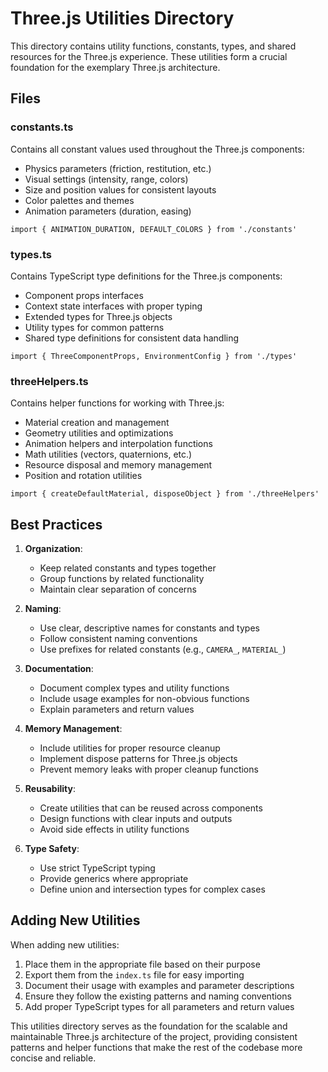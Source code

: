 # Three.js Utilities Directory

This directory contains utility functions, constants, types, and shared resources for the Three.js experience. These
utilities form a crucial foundation for the exemplary Three.js architecture.

## Files

### constants.ts

Contains all constant values used throughout the Three.js components:

- Physics parameters (friction, restitution, etc.)
- Visual settings (intensity, range, colors)
- Size and position values for consistent layouts
- Color palettes and themes
- Animation parameters (duration, easing)

```tsx
import { ANIMATION_DURATION, DEFAULT_COLORS } from './constants'
```

### types.ts

Contains TypeScript type definitions for the Three.js components:

- Component props interfaces
- Context state interfaces with proper typing
- Extended types for Three.js objects
- Utility types for common patterns
- Shared type definitions for consistent data handling

```tsx
import { ThreeComponentProps, EnvironmentConfig } from './types'
```

### threeHelpers.ts

Contains helper functions for working with Three.js:

- Material creation and management
- Geometry utilities and optimizations
- Animation helpers and interpolation functions
- Math utilities (vectors, quaternions, etc.)
- Resource disposal and memory management
- Position and rotation utilities

```tsx
import { createDefaultMaterial, disposeObject } from './threeHelpers'
```

## Best Practices

1. **Organization**:

   - Keep related constants and types together
   - Group functions by related functionality
   - Maintain clear separation of concerns

2. **Naming**:

   - Use clear, descriptive names for constants and types
   - Follow consistent naming conventions
   - Use prefixes for related constants (e.g., `CAMERA_`, `MATERIAL_`)

3. **Documentation**:

   - Document complex types and utility functions
   - Include usage examples for non-obvious functions
   - Explain parameters and return values

4. **Memory Management**:

   - Include utilities for proper resource cleanup
   - Implement dispose patterns for Three.js objects
   - Prevent memory leaks with proper cleanup functions

5. **Reusability**:

   - Create utilities that can be reused across components
   - Design functions with clear inputs and outputs
   - Avoid side effects in utility functions

6. **Type Safety**:
   - Use strict TypeScript typing
   - Provide generics where appropriate
   - Define union and intersection types for complex cases

## Adding New Utilities

When adding new utilities:

1. Place them in the appropriate file based on their purpose
2. Export them from the `index.ts` file for easy importing
3. Document their usage with examples and parameter descriptions
4. Ensure they follow the existing patterns and naming conventions
5. Add proper TypeScript types for all parameters and return values

This utilities directory serves as the foundation for the scalable and maintainable Three.js architecture of the
project, providing consistent patterns and helper functions that make the rest of the codebase more concise and
reliable.
